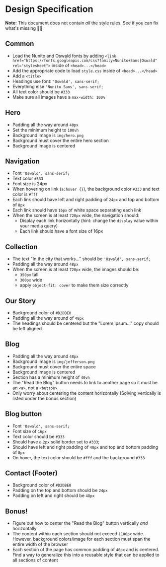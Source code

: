 # Design Specification

**Note:** This document does not contain _all_ the style rules. See if you can fix what's missing 🕵️‍♀️

## Common

- Load the Nunito and Oswald fonts by adding `<link href="https://fonts.googleapis.com/css?family=Nunito+Sans|Oswald" rel="stylesheet">` inside of `<head>...</head>`
- Add the appropriate code to load `style.css` inside of `<head>...</head>`
- Add a `<title>`
- Headings use font: `'Oswald', sans-serif;`
- Everything else `'Nunito Sans', sans-serif;`
- All text color should be `#333`
- Make sure all images have a `max-width: 100%`

## Hero

- Padding all the way around `48px`
- Set the minimum height to `100vh`
- Background image is `img/hero.png`
- Background must cover the entire hero section
- Background image is centered

## Navigation

- Font `'Oswald', sans-serif;`
- Text color `#333`
- Font size is 24px
- When hovering on link (`a:hover {}`), the background color `#333` and text color is `#fff`
- Each link should have left and right padding of `24px` and top and bottom of `8px`
- Each link should have `16px` of white space separating each link
- When the screen is at least `720px` wide, the navigation should:
  - Display each link horizontally (hint: change the `display` value within your media query)
  - Each link should have a font size of 16px

## Collection

- The text "In the city that works..." should be `'Oswald', sans-serif;`
- Padding all the way around `48px`
- When the screen is at least `720px` wide, the images should be:
  - `350px` tall
  - `300px` wide
  - apply `object-fit: cover` to make them size correctly

## Our Story

- Background color of `#D2DBE0`
- Padding all the way around of `48px`
- The headings should be centered but the "Lorem ipsum..." copy should be left aligned

## Blog

- Padding all the way around `48px`
- Background image is `img/jefferson.png`
- Background must cover the entire space
- Background image is centered
- Section has a minimum height of `40vh`
- The "Read the Blog" button needs to link to another page so it must be an `<a>`, not a `<button>`
- Only worry about centering the content horizontally (Solving vertically is listed under the bonus section)

## Blog button

- Font `'Oswald', sans-serif;`
- Font size of `16px`
- Text color should be `#333`
- Should have a `2px` solid border set to `#333`;
- Should have left and right padding of `40px` and top and bottom padding of `8px`
- On hover, the text color should be `#fff` and the background `#333`

## Contact (Footer)

- Background color of `#D2DBE0`
- Padding on the top and bottom should be `24px`
- Padding on left and right should be `48px`

## Bonus!

- Figure out how to center the "Read the Blog" button vertically _and_ horizontally
- The content within each section should not exceed `1100px` wide. However, background colors/image for each section must span the entire width of the browser
- Each section of the page has common padding of `48px` and is centered. Find a way to generalize this into a reusable style that can be applied to all sections of content
